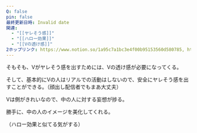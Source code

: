 ```yaml
---
Q: false
pin: false
最終更新日時: Invalid date
関連:
  - "[[ヤレそう感]]"
  - "[[ハロー効果]]"
  - "[[Vの透け感]]"
2ホップリンク: https://www.notion.so/1a95c7a1bc3e4f00b95153560d580785, https://www.notion.so/51fa350dcb274b46b5e54ec8cbffeac0, https://www.notion.so/d77f70d154744fd195aa57aefb43aea6,https://www.notion.so/1a95c7a1bc3e4f00b95153560d580785,https://www.notion.so/1a95c7a1bc3e4f00b95153560d580785, https://www.notion.so/cb62526daab3420a97c78767f20402b4
---
```

  

そもそも、Vがヤレそう感を出すためには、Vの透け感が必要になってくる。

そして、基本的にVの人はリアルでの活動はしないので、安全にヤレそう感を出すことができる。（顔出し配信者でもまあ大丈夫）

Vは側がきれいなので、中の人に対する妄想が捗る。

勝手に、中の人のイメージを美化してくれる。

（ハロー効果と似てる気がする）